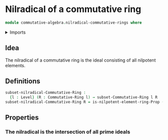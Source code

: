 # Nilradical of a commutative ring

```agda
module commutative-algebra.nilradical-commutative-rings where
```

<details><summary>Imports</summary>

```agda
open import commutative-algebra.commutative-rings
open import commutative-algebra.ideals-commutative-rings

open import foundation.universe-levels

open import ring-theory.nilpotent-elements-rings
```

</details>

## Idea

The nilradical of a commutative ring is the ideal consisting of all nilpotent
elements.

## Definitions

```agda
subset-nilradical-Commutative-Ring :
  {l : Level} (R : Commutative-Ring l) → subset-Commutative-Ring l R
subset-nilradical-Commutative-Ring R = is-nilpotent-element-ring-Prop (ring-Commutative-Ring R)
```

## Properties

### The nilradical is the intersection of all prime ideals
